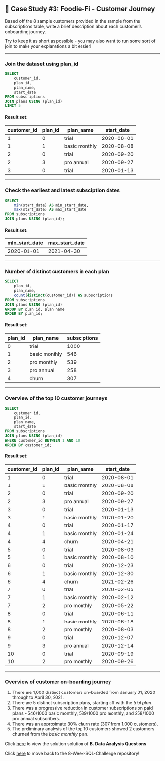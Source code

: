 ## :avocado: Case Study #3: Foodie-Fi - Customer Journey

Based off the 8 sample customers provided in the sample from the subscriptions table, write a brief description about each customer’s onboarding journey.

Try to keep it as short as possible - you may also want to run some sort of join to make your explanations a bit easier!

***

###  Join the dataset using plan_id

```sql
SELECT 
    customer_id,
    plan_id,
    plan_name,
    start_date
FROM subscriptions
JOIN plans USING (plan_id)
LIMIT 5
``` 
	
#### Result set:
| customer_id | plan_id | plan_name     | start_date |
|-------------|---------|---------------|------------|
| 1           | 0       | trial         | 2020-08-01 |
| 1           | 1       | basic monthly | 2020-08-08 |
| 2           | 0       | trial         | 2020-09-20 |
| 2           | 3       | pro annual    | 2020-09-27 |
| 3           | 0       | trial         | 2020-01-13 |

***

### Check the earliest and latest subsciption dates

```sql
SELECT 
    min(start_date) AS min_start_date,
    max(start_date) AS max_start_date
FROM subscriptions
JOIN plans USING (plan_id);
```

#### Result set:
| min_start_date | max_start_date |
|----------------|----------------|
| 2020-01-01     | 2021-04-30     |

***

###  Number of distinct customers in each plan

```sql
SELECT 
    plan_id,
    plan_name,
    count(distinct(customer_id)) AS subscriptions
FROM subscriptions
JOIN plans USING (plan_id)
GROUP BY plan_id, plan_name
ORDER BY plan_id;
``` 

#### Result set:
| plan_id | plan_name     | subsciptions |
|---------|---------------|--------------|
| 0       | trial         | 1000         |
| 1       | basic monthly | 546          |
| 2       | pro monthly   | 539          |
| 3       | pro annual    | 258          |
| 4       | churn         | 307          |

***

### Overview of the top 10 customer journeys 

```sql
SELECT 
    customer_id,
    plan_id,
    plan_name,
    start_date
FROM subscriptions
JOIN plans USING (plan_id)
WHERE customer_id BETWEEN 1 AND 10
ORDER BY customer_id;
```

#### Result set:
| customer_id | plan_id | plan_name     | start_date |
|-------------|---------|---------------|------------|
| 1           | 0       | trial         | 2020-08-01 |
| 1           | 1       | basic monthly | 2020-08-08 |
| 2           | 0       | trial         | 2020-09-20 |
| 2           | 3       | pro annual    | 2020-09-27 |
| 3           | 0       | trial         | 2020-01-13 |
| 3           | 1       | basic monthly | 2020-01-20 |
| 4           | 0       | trial         | 2020-01-17 |
| 4           | 1       | basic monthly | 2020-01-24 |
| 4           | 4       | churn         | 2020-04-21 |
| 5           | 0       | trial         | 2020-08-03 |
| 5           | 1       | basic monthly | 2020-08-10 |
| 6           | 0       | trial         | 2020-12-23 |
| 6           | 1       | basic monthly | 2020-12-30 |
| 6           | 4       | churn         | 2021-02-26 |
| 7           | 0       | trial         | 2020-02-05 |
| 7           | 1       | basic monthly | 2020-02-12 |
| 7           | 2       | pro monthly   | 2020-05-22 |
| 8           | 0       | trial         | 2020-06-11 |
| 8           | 1       | basic monthly | 2020-06-18 |
| 8           | 2       | pro monthly   | 2020-08-03 |
| 9           | 0       | trial         | 2020-12-07 |
| 9           | 3       | pro annual    | 2020-12-14 |
| 10          | 0       | trial         | 2020-09-19 |
| 10          | 2       | pro monthly   | 2020-09-26 |

***

### Overview of customer on-boarding journey

1. There are 1,000 distinct customers on-boarded from January 01, 2020 through to April 30, 2021.
2. There are 5 distinct subscription plans, starting off with the *trial plan*.
3. There was a progressive reduction in customer subscriptions on paid plans - 546/1000 basic monthly, 539/1000 pro monthly, and 258/1000 pro annual subscribers.
4. There was an approximate 30% churn rate (307 from 1,000 customers).
5. The preliminary analysis of the top 10 customers showed 2 customers churned from the *basic monthly* plan.

Click [here](https://github.com/Akama-EO/sql-portfolio-projects/blob/main/Case%20Study%20%233%20-%20Foodie-Fi/B.%20Data%20Analysis%20Questions.md) to view the solution solution of **B. Data Analysis Questions**

Click [here](https://github.com/Akama-EO/sql-portfolio-projects) to move back to the 8-Week-SQL-Challenge repository!


